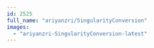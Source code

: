 ```yaml
---
id: 2525
full_name: "ariyanzri/SingularityConversion"
images: 
  - "ariyanzri-SingularityConversion-latest"
---
```

